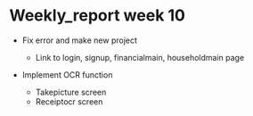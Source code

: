 # Weekly_report week 10

+ Fix error and make new project 
  + Link to login, signup, financialmain, householdmain page
  
+ Implement OCR function
  + Takepicture screen  
  + Receiptocr screen
